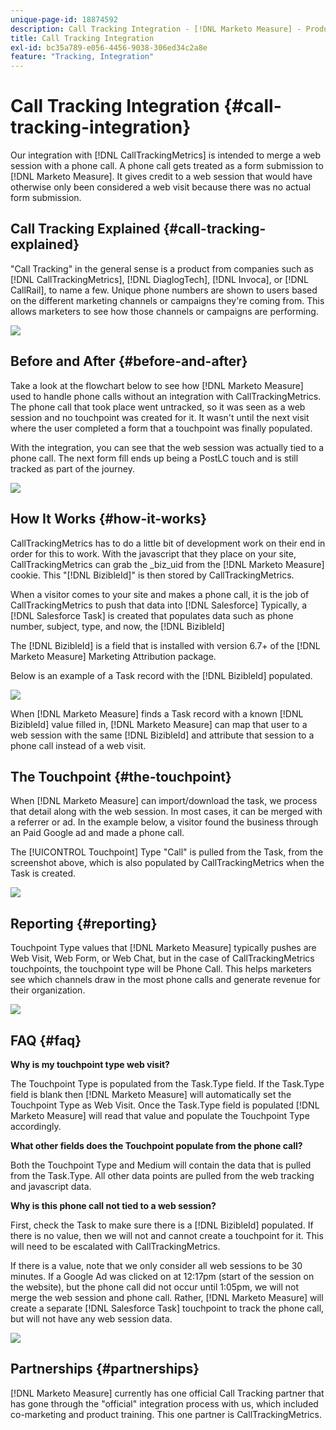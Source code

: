 ```yaml
---
unique-page-id: 18874592
description: Call Tracking Integration - [!DNL Marketo Measure] - Product Documentation
title: Call Tracking Integration
exl-id: bc35a789-e056-4456-9038-306ed34c2a8e
feature: "Tracking, Integration"
---
```

# Call Tracking Integration {#call-tracking-integration}

Our integration with [!DNL CallTrackingMetrics] is intended to merge a web session with a phone call. A phone call gets treated as a form submission to [!DNL Marketo Measure]. It gives credit to a web session that would have otherwise only been considered a web visit because there was no actual form submission.

## Call Tracking Explained {#call-tracking-explained}

"Call Tracking" in the general sense is a product from companies such as [!DNL CallTrackingMetrics], [!DNL DiaglogTech], [!DNL Invoca], or [!DNL CallRail], to name a few. Unique phone numbers are shown to users based on the different marketing channels or campaigns they're coming from. This allows marketers to see how those channels or campaigns are performing.

![](assets/1.png)

## Before and After {#before-and-after}

Take a look at the flowchart below to see how [!DNL Marketo Measure] used to handle phone calls without an integration with CallTrackingMetrics. The phone call that took place went untracked, so it was seen as a web session and no touchpoint was created for it. It wasn't until the next visit where the user completed a form that a touchpoint was finally populated.

With the integration, you can see that the web session was actually tied to a phone call. The next form fill ends up being a PostLC touch and is still tracked as part of the journey.

![](assets/2.png)

## How It Works {#how-it-works}

CallTrackingMetrics has to do a little bit of development work on their end in order for this to work. With the javascript that they place on your site, CallTrackingMetrics can grab the _biz_uid from the [!DNL Marketo Measure] cookie. This "[!DNL BizibleId]" is then stored by CallTrackingMetrics.

When a visitor comes to your site and makes a phone call, it is the job of CallTrackingMetrics to push that data into [!DNL Salesforce]  Typically, a [!DNL Salesforce Task] is created that populates data such as phone number, subject, type, and now, the [!DNL BizibleId] 

The [!DNL BizibleId] is a field that is installed with version 6.7+ of the [!DNL Marketo Measure] Marketing Attribution package.

Below is an example of a Task record with the [!DNL BizibleId] populated.

![](assets/3.png)

When [!DNL Marketo Measure] finds a Task record with a known [!DNL BizibleId] value filled in, [!DNL Marketo Measure] can map that user to a web session with the same [!DNL BizibleId] and attribute that session to a phone call instead of a web visit.

## The Touchpoint {#the-touchpoint}

When [!DNL Marketo Measure] can import/download the task, we process that detail along with the web session. In most cases, it can be merged with a referrer or ad. In the example below, a visitor found the business through an Paid Google ad and made a phone call.

The [!UICONTROL Touchpoint] Type "Call" is pulled from the Task, from the screenshot above, which is also populated by CallTrackingMetrics when the Task is created.

![](assets/4.png)

## Reporting {#reporting}

Touchpoint Type values that [!DNL Marketo Measure] typically pushes are Web Visit, Web Form, or Web Chat, but in the case of CallTrackingMetrics touchpoints, the touchpoint type will be Phone Call. This helps marketers see which channels draw in the most phone calls and generate revenue for their organization.

![](assets/5.png)

## FAQ {#faq}

**Why is my touchpoint type web visit?**

The Touchpoint Type is populated from the Task.Type field. If the Task.Type field is blank then [!DNL Marketo Measure] will automatically set the Touchpoint Type as Web Visit. Once the Task.Type field is populated [!DNL Marketo Measure] will read that value and populate the Touchpoint Type accordingly.

**What other fields does the Touchpoint populate from the phone call?**

Both the Touchpoint Type and Medium will contain the data that is pulled from the Task.Type. All other data points are pulled from the web tracking and javascript data.

**Why is this phone call not tied to a web session?**

First, check the Task to make sure there is a [!DNL BizibleId] populated. If there is no value, then we will not and cannot create a touchpoint for it. This will need to be escalated with CallTrackingMetrics.

If there is a value, note that we only consider all web sessions to be 30 minutes. If a Google Ad was clicked on at 12:17pm (start of the session on the website), but the phone call did not occur until 1:05pm, we will not merge the web session and phone call. Rather, [!DNL Marketo Measure] will create a separate [!DNL Salesforce Task] touchpoint to track the phone call, but will not have any web session data.

![](assets/6.png)

## Partnerships {#partnerships}

[!DNL Marketo Measure] currently has one official Call Tracking partner that has gone through the "official" integration process with us, which included co-marketing and product training. This one partner is CallTrackingMetrics.
